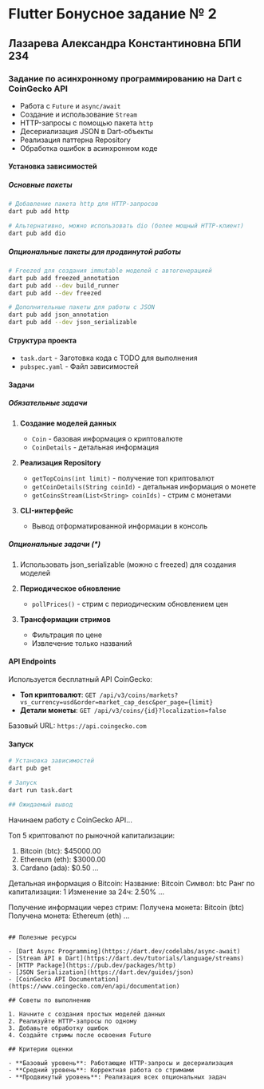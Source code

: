 # Flutter Бонусное задание № 2
## Лазарева Александра Константиновна БПИ 234
### Задание по асинхронному программированию на Dart с CoinGecko API

- Работа с `Future` и `async/await`
- Создание и использование `Stream`
- HTTP-запросы с помощью пакета `http`
- Десериализация JSON в Dart-объекты
- Реализация паттерна Repository
- Обработка ошибок в асинхронном коде

#### Установка зависимостей

##### Основные пакеты

```bash
# Добавление пакета http для HTTP-запросов
dart pub add http

# Альтернативно, можно использовать dio (более мощный HTTP-клиент)
dart pub add dio
```

##### Опциональные пакеты для продвинутой работы

```bash
# Freezed для создания immutable моделей с автогенерацией
dart pub add freezed_annotation
dart pub add --dev build_runner
dart pub add --dev freezed

# Дополнительные пакеты для работы с JSON
dart pub add json_annotation
dart pub add --dev json_serializable
```

#### Структура проекта

- `task.dart` - Заготовка кода с TODO для выполнения
- `pubspec.yaml` - Файл зависимостей

#### Задачи

##### Обязательные задачи

1. **Создание моделей данных**
   - `Coin` - базовая информация о криптовалюте
   - `CoinDetails` - детальная информация

2. **Реализация Repository**
   - `getTopCoins(int limit)` - получение топ криптовалют
   - `getCoinDetails(String coinId)` - детальная информация о монете
   - `getCoinsStream(List<String> coinIds)` - стрим с монетами

3. **CLI-интерфейс**
   - Вывод отформатированной информации в консоль

##### Опциональные задачи (*)
1. Использовать json_serializable (можно с freezed) для создания моделей

2. **Периодическое обновление**
   - `pollPrices()` - стрим с периодическим обновлением цен

3. **Трансформации стримов**
   - Фильтрация по цене
   - Извлечение только названий

#### API Endpoints

Используется бесплатный API CoinGecko:

- **Топ криптовалют**: `GET /api/v3/coins/markets?vs_currency=usd&order=market_cap_desc&per_page={limit}`
- **Детали монеты**: `GET /api/v3/coins/{id}?localization=false`

Базовый URL: `https://api.coingecko.com`

#### Запуск

```bash
# Установка зависимостей
dart pub get

# Запуск
dart run task.dart

## Ожидаемый вывод

```
Начинаем работу с CoinGecko API...

Топ 5 криптовалют по рыночной капитализации:
1. Bitcoin (btc): $45000.00
2. Ethereum (eth): $3000.00
3. Cardano (ada): $0.50
...

Детальная информация о Bitcoin:
Название: Bitcoin
Символ: btc
Ранг по капитализации: 1
Изменение за 24ч: 2.50%
...

Получение информации через стрим:
Получена монета: Bitcoin (btc)
Получена монета: Ethereum (eth)
...
```

## Полезные ресурсы

- [Dart Async Programming](https://dart.dev/codelabs/async-await)
- [Stream API в Dart](https://dart.dev/tutorials/language/streams)
- [HTTP Package](https://pub.dev/packages/http)
- [JSON Serialization](https://dart.dev/guides/json)
- [CoinGecko API Documentation](https://www.coingecko.com/en/api/documentation)

## Советы по выполнению

1. Начните с создания простых моделей данных
2. Реализуйте HTTP-запросы по одному
3. Добавьте обработку ошибок
4. Создайте стримы после освоения Future

## Критерии оценки

- **Базовый уровень**: Работающие HTTP-запросы и десериализация
- **Средний уровень**: Корректная работа со стримами
- **Продвинутый уровень**: Реализация всех опциональных задач
